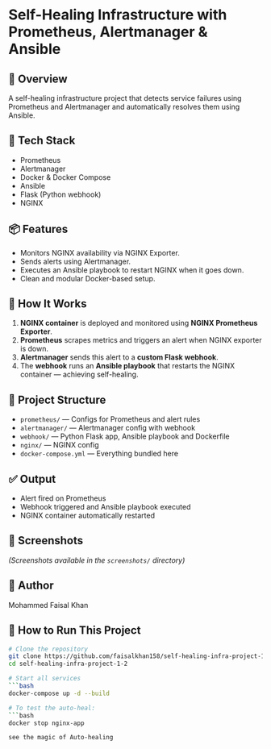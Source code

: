 # Self-Healing Infrastructure with Prometheus, Alertmanager & Ansible

## 🚀 Overview
A self-healing infrastructure project that detects service failures using Prometheus and Alertmanager and automatically resolves them using Ansible.

## 🔧 Tech Stack
- Prometheus
- Alertmanager
- Docker & Docker Compose
- Ansible
- Flask (Python webhook)
- NGINX

## 📦 Features
- Monitors NGINX availability via NGINX Exporter.
- Sends alerts using Alertmanager.
- Executes an Ansible playbook to restart NGINX when it goes down.
- Clean and modular Docker-based setup.

## 🚀 How It Works
1. **NGINX container** is deployed and monitored using **NGINX Prometheus Exporter**.
2. **Prometheus** scrapes metrics and triggers an alert when NGINX exporter is down.
3. **Alertmanager** sends this alert to a **custom Flask webhook**.
4. The **webhook** runs an **Ansible playbook** that restarts the NGINX container — achieving self-healing.

## 📂 Project Structure
- `prometheus/` — Configs for Prometheus and alert rules
- `alertmanager/` — Alertmanager config with webhook
- `webhook/` — Python Flask app, Ansible playbook and Dockerfile
- `nginx/` — NGINX config
- `docker-compose.yml` — Everything bundled here

## ✅ Output
- Alert fired on Prometheus
- Webhook triggered and Ansible playbook executed
- NGINX container automatically restarted

## 📸 Screenshots
*(Screenshots available in the `screenshots/` directory)*

## 🧠 Author
Mohammed Faisal Khan

## 🧪 How to Run This Project
```bash
# Clone the repository
git clone https://github.com/faisalkhan158/self-healing-infra-project-1-2
cd self-healing-infra-project-1-2

# Start all services
```bash
docker-compose up -d --build

# To test the auto-heal:
```bash
docker stop nginx-app

see the magic of Auto-healing
